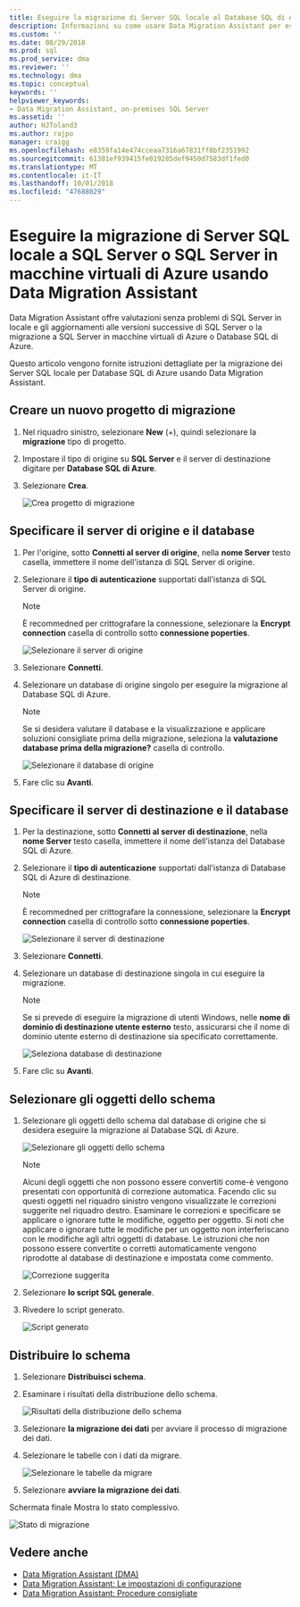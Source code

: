 ```yaml
---
title: Eseguire la migrazione di Server SQL locale al Database SQL di Azure con Data Migration Assistant | Microsoft Docs
description: Informazioni su come usare Data Migration Assistant per eseguire la migrazione di un Server SQL locale per Database SQL di Azure
ms.custom: ''
ms.date: 08/29/2018
ms.prod: sql
ms.prod_service: dma
ms.reviewer: ''
ms.technology: dma
ms.topic: conceptual
keywords: ''
helpviewer_keywords:
- Data Migration Assistant, on-premises SQL Server
ms.assetid: ''
author: HJToland3
ms.author: rajpo
manager: craigg
ms.openlocfilehash: e8359fa14e474cceaa7316a67831ff8bf2351992
ms.sourcegitcommit: 61381ef939415fe019285def9450d7583df1fed0
ms.translationtype: MT
ms.contentlocale: it-IT
ms.lasthandoff: 10/01/2018
ms.locfileid: "47688029"
---
```

# <a name="migrate-on-premises-sql-server-to-sql-server-or-sql-server-on-azure-vms-using-the-data-migration-assistant"></a>Eseguire la migrazione di Server SQL locale a SQL Server o SQL Server in macchine virtuali di Azure usando Data Migration Assistant

Data Migration Assistant offre valutazioni senza problemi di SQL Server in locale e gli aggiornamenti alle versioni successive di SQL Server o la migrazione a SQL Server in macchine virtuali di Azure o Database SQL di Azure.

Questo articolo vengono fornite istruzioni dettagliate per la migrazione dei Server SQL locale per Database SQL di Azure usando Data Migration Assistant.   

## <a name="create-a-new-migration-project"></a>Creare un nuovo progetto di migrazione

1. Nel riquadro sinistro, selezionare **New** (+), quindi selezionare la **migrazione** tipo di progetto.

2. Impostare il tipo di origine su **SQL Server** e il server di destinazione digitare per **Database SQL di Azure**.

3. Selezionare **Crea**.

   ![Crea progetto di migrazione](../dma/media/NewCreate1.png)

## <a name="specify-the-source-server-and-database"></a>Specificare il server di origine e il database

1. Per l'origine, sotto **Connetti al server di origine**, nella **nome Server** testo casella, immettere il nome dell'istanza di SQL Server di origine.

2. Selezionare il **tipo di autenticazione** supportati dall'istanza di SQL Server di origine.

   > [!NOTE]
   > È recommedned per crittografare la connessione, selezionare la **Encrypt connection** casella di controllo sotto **connessione poperties**.

    ![Selezionare il server di origine](../dma/media/select-source-server.png)

3. Selezionare **Connetti**.

4. Selezionare un database di origine singolo per eseguire la migrazione al Database SQL di Azure.

   > [!NOTE]
   > Se si desidera valutare il database e la visualizzazione e applicare soluzioni consigliate prima della migrazione, seleziona la **valutazione database prima della migrazione?** casella di controllo.

    ![Selezionare il database di origine](../dma/media/select-source-database.png)

5. Fare clic su **Avanti**.

## <a name="specify-the-target-server-and-database"></a>Specificare il server di destinazione e il database

1. Per la destinazione, sotto **Connetti al server di destinazione**, nella **nome Server** testo casella, immettere il nome dell'istanza del Database SQL di Azure. 

2. Selezionare il **tipo di autenticazione** supportati dall'istanza di Database SQL di Azure di destinazione.

   > [!NOTE]
   > È recommedned per crittografare la connessione, selezionare la **Encrypt connection** casella di controllo sotto **connessione poperties**.

     ![Selezionare il server di destinazione](../dma/media/select-target-server.png)

3. Selezionare **Connetti**.

4. Selezionare un database di destinazione singola in cui eseguire la migrazione.

   > [!NOTE]
   > Se si prevede di eseguire la migrazione di utenti Windows, nelle **nome di dominio di destinazione utente esterno** testo, assicurarsi che il nome di dominio utente esterno di destinazione sia specificato correttamente.

    ![Seleziona database di destinazione](../dma/media/select-target-database.png)

5. Fare clic su **Avanti**.

## <a name="select-schema-objects"></a>Selezionare gli oggetti dello schema

1.  Selezionare gli oggetti dello schema dal database di origine che si desidera eseguire la migrazione al Database SQL di Azure.

    ![Selezionare gli oggetti dello schema](../dma/media/select-schema-objects.png)

       > [!NOTE]
       > Alcuni degli oggetti che non possono essere convertiti come-è vengono presentati con opportunità di correzione automatica. Facendo clic su questi oggetti nel riquadro sinistro vengono visualizzate le correzioni suggerite nel riquadro destro. Esaminare le correzioni e specificare se applicare o ignorare tutte le modifiche, oggetto per oggetto. Si noti che applicare o ignorare tutte le modifiche per un oggetto non interferiscano con le modifiche agli altri oggetti di database. Le istruzioni che non possono essere convertite o corretti automaticamente vengono riprodotte al database di destinazione e impostata come commento.

    ![Correzione suggerita](../dma/media/suggested-fix.png)

2. Selezionare **lo script SQL generale**.
 
3. Rivedere lo script generato.

    ![Script generato](../dma/media/generated-script.png)

## <a name="deploy-schema"></a>Distribuire lo schema

1. Selezionare **Distribuisci schema**.

2. Esaminare i risultati della distribuzione dello schema.
 
    ![Risultati della distribuzione dello schema](../dma/media/schema-deployment-results.png)

3. Selezionare **la migrazione dei dati** per avviare il processo di migrazione dei dati.
 
4. Selezionare le tabelle con i dati da migrare.

    ![Selezionare le tabelle da migrare](../dma/media/select-tables-to-migrate.png) 

5. Selezionare **avviare la migrazione dei dati**.
 
Schermata finale Mostra lo stato complessivo.

   ![Stato di migrazione](../dma/media/migration-status.png) 

## <a name="see-also"></a>Vedere anche

- [Data Migration Assistant (DMA)](../dma/dma-overview.md)
- [Data Migration Assistant: Le impostazioni di configurazione](../dma/dma-configurationsettings.md)
- [Data Migration Assistant: Procedure consigliate](../dma/dma-bestpractices.md)
